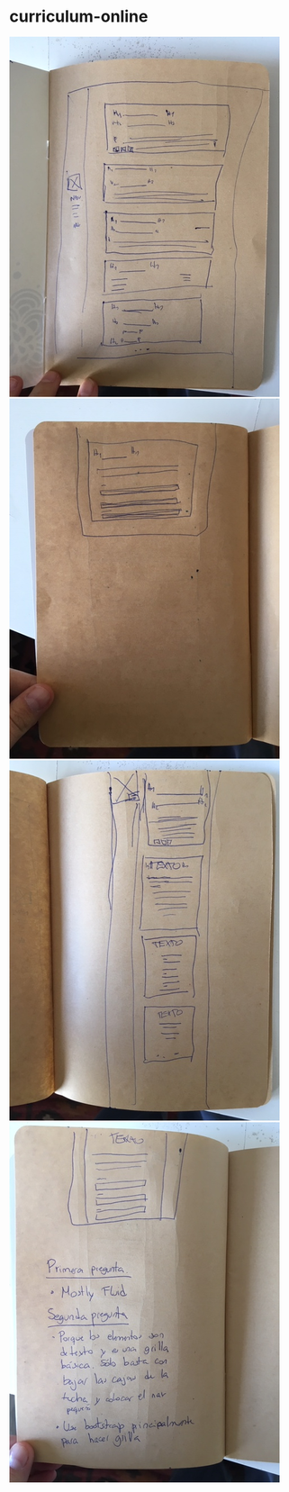 # curriculum-online
![Primera foto para desktop](/assets/img/desk_1.JPG "mockup-desktop")
![Segunda foto para desktop](/assets/img/desk_2.JPG "mockup-desktop")
![Primera foto para cel](/assets/img/cel_1.JPG "mockup-desktop")
![Primera foto para celular y respuestas del entrevistador](/assets/img/cel_2.JPG "mockup-desktop")
